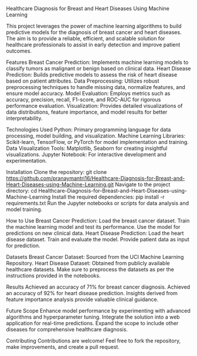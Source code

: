 Healthcare Diagnosis for Breast and Heart Diseases Using Machine Learning

This project leverages the power of machine learning algorithms to build predictive models for the diagnosis of breast cancer and heart diseases. The aim is to provide a reliable, efficient, and scalable solution for healthcare professionals to assist in early detection and improve patient outcomes.

Features
Breast Cancer Prediction: Implements machine learning models to classify tumors as malignant or benign based on clinical data.
Heart Disease Prediction: Builds predictive models to assess the risk of heart disease based on patient attributes.
Data Preprocessing: Utilizes robust preprocessing techniques to handle missing data, normalize features, and ensure model accuracy.
Model Evaluation: Employs metrics such as accuracy, precision, recall, F1-score, and ROC-AUC for rigorous performance evaluation.
Visualization: Provides detailed visualizations of data distributions, feature importance, and model results for better interpretability.

Technologies Used
Python: Primary programming language for data processing, model building, and visualization.
Machine Learning Libraries: Scikit-learn, TensorFlow, or PyTorch for model implementation and training.
Data Visualization Tools: Matplotlib, Seaborn for creating insightful visualizations.
Jupyter Notebook: For interactive development and experimentation.

Installation
Clone the repository:
git clone https://github.com/pranaymantri16/Healthcare-Diagnosis-for-Breast-and-Heart-Diseases-using-Machine-Learning.git
Navigate to the project directory:
cd Healthcare-Diagnosis-for-Breast-and-Heart-Diseases-using-Machine-Learning
Install the required dependencies:
pip install -r requirements.txt
Run the Jupyter notebooks or scripts for data analysis and model training.

How to Use
Breast Cancer Prediction:
Load the breast cancer dataset.
Train the machine learning model and test its performance.
Use the model for predictions on new clinical data.
Heart Disease Prediction:
Load the heart disease dataset.
Train and evaluate the model.
Provide patient data as input for prediction.

Datasets
Breast Cancer Dataset: Sourced from the UCI Machine Learning Repository.
Heart Disease Dataset: Obtained from publicly available healthcare datasets.
Make sure to preprocess the datasets as per the instructions provided in the notebooks.

Results
Achieved an accuracy of 71% for breast cancer diagnosis.
Achieved an accuracy of 92% for heart disease prediction.
Insights derived from feature importance analysis provide valuable clinical guidance.

Future Scope
Enhance model performance by experimenting with advanced algorithms and hyperparameter tuning.
Integrate the solution into a web application for real-time predictions.
Expand the scope to include other diseases for comprehensive healthcare diagnosis.

Contributing
Contributions are welcome! Feel free to fork the repository, make improvements, and create a pull request.
